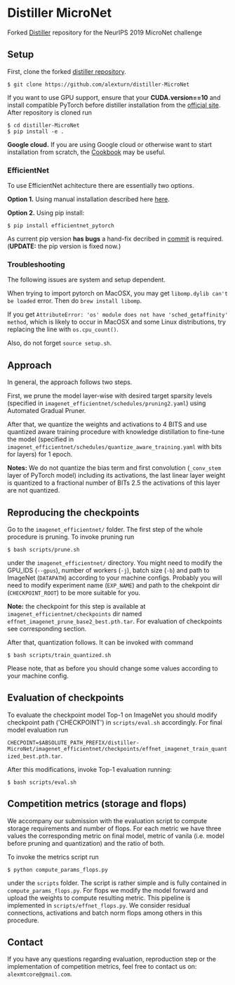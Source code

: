 # Distiller MicroNet
Forked [Distiller](https://github.com/NervanaSystems/distiller/tree/torch1.1-integration) repository for the NeurIPS 2019 MicroNet challenge

## Setup

First, clone the forked [distiller repository](https://github.com/alexturn/distiller-MicroNet).
```
$ git clone https://github.com/alexturn/distiller-MicroNet
```

If you want to use GPU support, ensure that your **CUDA.__version__==10** and install compatible PyTorch before distiller installation from the [official site](https://pytorch.org/get-started/locally/). After repository is cloned run 
```
$ cd distiller-MicroNet
$ pip install -e .
```

**Google cloud.** If you are using Google cloud or otherwise want to start installation from scratch, the [Cookbook](https://github.com/alexturn/distiller-MicroNet/blob/master/workspace/Cookbook.md) may be useful.


### EfficientNet
To use EfficientNet achitecture there are essentially two options. 

**Option 1.** Using manual installation described here [here](https://github.com/lukemelas/EfficientNet-PyTorch).

**Option 2.** Using pip install:
```
$ pip install efficientnet_pytorch
```
As current pip version **has bugs** a hand-fix decribed in [commit](https://github.com/lukemelas/EfficientNet-PyTorch/commit/939d4abdeefc07e63d8bd42e7223365a4bc67942) is required. (**UPDATE:** the pip version is fixed now.)

### Troubleshooting

The following issues are system and setup dependent.

When trying to import pytorch on MacOSX, you may get `libomp.dylib can't be loaded` error. Then do `brew install libomp`.

If you get `AttributeError: 'os' module does not have 'sched_getaffinity' method`, which is likely to occur in MacOSX and some Linux distributions, try replacing the line with `os.cpu_count()`.

Also, do not forget `source setup.sh`.

## Approach

In general, the approach follows two steps. 

First, we prune the model layer-wise with desired target sparsity levels (specified in `imagenet_efficientnet/schedules/pruning2.yaml`) using
Automated Gradual Pruner. 

After that, we quantize the weights and activations to 4 BITS and use quantized aware training procedure with knowledge distillation to fine-tune the model (specified in `imagenet_efficientnet/schedules/quantize_aware_training.yaml` with bits for layers) for 1 epoch.

**Notes:** We do not quantize the bias term and first convolution (`_conv_stem` layer of PyTorch model) including its activations, the last linear layer weight is quantized to a fractional number of BITs 2.5 the activations of this
layer are not quantized.

## Reproducing the checkpoints

Go to the `imagenet_efficientnet/` folder. The first step of the whole procedure is pruning. To invoke pruning run
```
$ bash scripts/prune.sh
```
under the `imagenet_efficientnet/` directory. You might need to modify the GPU_IDS (`--gpus`), number of workers (`-j`), batch size (`-b`) and path to ImageNet (`DATAPATH`) according to your machine configs.
Probably you will need to modify experiment name (`EXP_NAME`) and path to the chekpoint dir (`CHECKPOINT_ROOT`) to be more suitable for you.

**Note:** the checkpoint for this step is available at `imagenet_efficientnet/checkpoints` dir named `effnet_imagenet_prune_base2_best.pth.tar`. For evaluation of checkpoints see corresponding section.

After that, quantization follows. It can be invoked with command
```
$ bash scripts/train_quantized.sh
```
Please note, that as before you should change some values according to your machine config. 

## Evaluation of checkpoints

To evaluate the checkpoint model Top-1 on ImageNet you should modify checkpoint path ('CHECKPOINT') in `scripts/eval.sh` accordingly.
For final model evaluation run 

`CHECPOINT=$ABSOLUTE_PATH_PREFIX/distiller-MicroNet/imagenet_efficientnet/checkpoints/effnet_imagenet_train_quantized_best.pth.tar`.

After this modifications, invoke Top-1 evaluation running:
```
$ bash scripts/eval.sh
```

## Competition metrics (storage and flops)

We accompany our submission with the evaluation script to compute storage requirements and number of flops. For each metric we have three values the corresponding metric on final model,
metric of vanila (i.e. model before pruning and quantization) and the ratio of both. 

To invoke the metrics script run
```
$ python compute_params_flops.py
```
under the `scripts` folder. The script is rather simple and is fully contained in `compute_params_flops.py`. For flops we modify the model forward and upload the weights to compute resulting metric.
This pipeline is implemented in `scripts/effnet_flops.py`. We consider residual connections, activations and batch norm flops among others in this procedure.

## Contact

If you have any questions regarding evaluation, reproduction step or the implementation of competition metrics, feel free to contact us on: `alexmtcore@gmail.com`.



